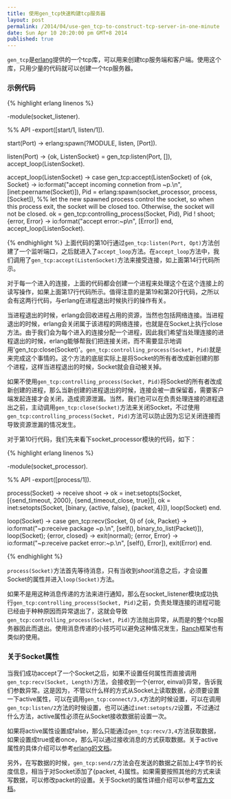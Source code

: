 ```yaml
---
title: 使用gen_tcp快速构建tcp服务器
layout: post
permalink: /2014/04/use-gen_tcp-to-construct-tcp-server-in-one-minute
date: Sun Apr 10 20:20:00 pm GMT+8 2014
published: true
---
```


`gen_tcp`是[erlang](http://www.erlang.org/)提供的一个tcp库，可以用来创建tcp服务端和客户端。使用这个库，只用少量的代码就可以创建一个tcp服务器。

### 示例代码

{% highlight erlang linenos %}

-module(socket_listener).

%% API
-export([start/1, listen/1]).

start(Port) ->
  erlang:spawn(?MODULE, listen, [Port]).

listen(Port) ->
  {ok, ListenSocket} = gen_tcp:listen(Port, []),
  accept_loop(ListenSocket).

accept_loop(ListenSocket) ->
  case gen_tcp:accept(ListenSocket) of
    {ok, Socket} ->
      io:format("accept incoming connetion from ~p.\n", [inet:peername(Socket)]),
      Pid = erlang:spawn(socket_processor, process, [Socket]),
      %% let the new spawned process control the socket, so when this process exit, the socket will be closed too. Otherwise, the socket will not be closed.
      ok = gen_tcp:controlling_process(Socket, Pid),
      Pid ! shoot;
    {error, Error} ->
      io:format("accept error:~p\n", [Error])
  end,
  accept_loop(ListenSocket).

{% endhighlight %}
上面代码的第10行通过`gen_tcp:listen(Port, Opt)`方法创建了一个监听端口，之后就进入了`accept_loop`方法。在`accept_loop`方法中，我们调用了`gen_tcp:accept(ListenSocket)`方法来接受连接，如上面第14行代码所示。

对于每一个进入的连接，上面的代码都会创建一个进程来处理这个在这个连接上的读写操作，如果上面第17行代码所示。值得注意的是第19和第20行代码，之所以会有这两行代码，与erlang在进程退出时候执行的操作有关。

当进程退出的时候，erlang会回收进程占用的资源，当然也包括网络连接。当进程退出的时候，erlang会关闭属于该进程的网络连接，也就是在Socket上执行close方法。由于我们会为每个进入的连接分配一个进程，因此我们希望当处理连接的进程退出的时候，erlang能够帮我们把连接关闭，而不需要显示地调用'gen_tcp:close(Socket)'。`gen_tcp:controlling_process(Socket, Pid)`就是来完成这个事情的。这个方法的底层实际上是将Socket的所有者改成新创建的那个进程，这样当进程退出的时候，Socket就会自动被关掉。

如果不使用`gen_tcp:controlling_process(Socket, Pid)`将Socket的所有者改成新创建的进程，那么当新创建的进程退出的时候，连接会被一直保留着，需要客户端发起连接才会关闭，造成资源泄漏。当然，我们也可以在负责处理连接的进程退出之前，主动调用`gen_tcp:close(Socket)`方法来关闭Socket，不过使用`gen_tcp:controlling_process(Socket, Pid)`方法可以防止因为忘记关闭连接而导致资源泄漏的情况发生。

对于第10行代码，我们先来看下socket_processor模块的代码，如下：

{% highlight erlang linenos %}

-module(socket_processor).

%% API
-export([process/1]).

process(Socket) ->
  receive
    shoot ->
      ok = inet:setopts(Socket, [{send_timeout, 2000}, {send_timeout_close, true}]),
      ok = inet:setopts(Socket, [binary, {active, false}, {packet, 4}]),
      loop(Socket)
  end.

loop(Socket) ->
  case gen_tcp:recv(Socket, 0) of
    {ok, Packet} ->
      io:format("~p:receive package ~p.\n", [self(), binary_to_list(Packet)]),
      loop(Socket);
    {error, closed} ->
      exit(normal);
    {error, Error} ->
      io:format("~p:receive packet error:~p.\n", [self(), Error]),
      exit(Error)
  end.

{% endhighlight %}

`process(Socket)`方法首先等待消息，只有当收到*shoot*消息之后，才会设置Socket的属性并进入`loop(Socket)`方法。

如果不是用这种消息传递的方法来进行通知，那么在socket_listener模块成功执行`gen_tcp:controlling_process(Socket, Pid)`之前，负责处理连接的进程可能已经由于种种原因而异常退出了，这就会导致`gen_tcp:controlling_process(Socket, Pid)`方法抛出异常，从而是的整个tcp服务器因此而退出。使用消息传递的小技巧可以避免这种情况发生，[Ranch](https://github.com/extend/ranch)框架也有类似的使用。

### 关于Socket属性
当我们成功accept了一个Socket之后，如果不设置任何属性而直接调用`gen_tcp:recv(Socket, Length)`方法，会接收到一个{error, einval}异常，告诉我们参数异常。这是因为，不管以什么样的方式从Socket上读取数据，必须要设置一下active属性，可以在调用`gen_tcp:connect/3,4`方法的时候设置，可以在调用`gen_tcp:listen/2`方法的时候设置，也可以通过`inet:setopts/2`设置，不过通过什么方法，active属性必须在从Socket接收数据前设置一次。

如果将active属性设置成false，那么只能通过`gen_tcp:recv/3,4`方法获取数据，如果设置成true或者once，那么可以通过接收消息的方式获取数据。关于active属性的具体介绍可以参考[erlang的文档](http://www.erlang.org/doc/man/inet.html#setopts-2)。

另外，在写数据的时候，`gen_tcp:send/2`方法会在发送的数据之前加上4字节的长度信息，相当于对Socket添加了{packet, 4}属性。如果需要按照其他的方式来读写数据，可以修改packet的设置。关于Socket的属性详细介绍可以参考[官方文档](http://www.erlang.org/doc/man/inet.html#setopts-2)。

